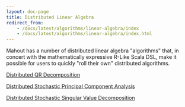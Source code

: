 ```yaml
---
layout: doc-page
title: Distributed Linear Algebra
redirect_from:
    - /docs/latest/algorithms/linear-algebra/index
    - /docs/latest/algorithms/linear-algebra/index.html
---
```


Mahout has a number of distributed linear algebra "algorithms" that, in concert with the mathematically expressive R-Like Scala DSL, make it possible for users to quickly "roll their own" distributed algorithms.
 
[Distributed QR Decomposition](d-qr.html)

[Distributed Stochastic Principal Component Analysis](d-spca.html)

[Distributed Stochastic Singular Value Decomposition](d-ssvd.html)

